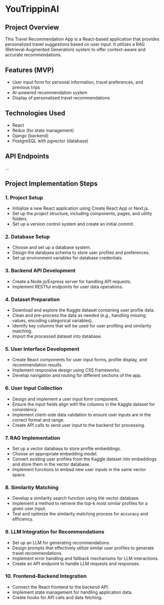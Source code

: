# YouTrippinAI

## Project Overview

This Travel Recommendation App is a React-based application that provides personalized travel suggestions based on user input. It utilizes a RAG (Retrieval-Augmented Generation) system to offer context-aware and accurate recommendations.

## Features (MVP)

- User input form for personal information, travel preferences, and previous trips
- AI-powered recommendation system
- Display of personalized travel recommendations

## Technologies Used

- React
- Redux (for state management)
- Django (backend)
- PostgreSQL with pgvector (database)

## API Endpoints

...

## Project Implementation Steps

### 1. Project Setup
- Initialize a new React application using Create React App or Next.js.
- Set up the project structure, including components, pages, and utility folders.
- Set up a version control system and create an initial commit.

### 2. Database Setup
- Choose and set up a database system.
- Design the database schema to store user profiles and preferences.
- Set up environment variables for database credentials.

### 3. Backend API Development
- Create a Node.js/Express server for handling API requests.
- Implement RESTful endpoints for user data operations.

### 4. Dataset Preparation
- Download and explore the Kaggle dataset containing user profile data.
- Clean and pre-process the data as needed (e.g., handling missing values, encoding categorical variables).
- Identify key columns that will be used for user profiling and similarity matching.
- Import the processed dataset into database.

### 5. User Interface Development
- Create React components for user input forms, profile display, and recommendation results.
- Implement responsive design using CSS frameworks.
- Develop navigation and routing for different sections of the app.

### 6. User Input Collection
- Design and implement a user input form component.
- Ensure the input fields align with the columns in the Kaggle dataset for consistency.
- Implement client-side data validation to ensure user inputs are in the correct format and range.
- Create API calls to send user input to the backend for processing.

### 7. RAG Implementation
- Set up a vector database to store profile embeddings.
- Choose an appropriate embedding model.
- Convert existing user profiles from the Kaggle dataset into embeddings and store them in the vector database.
- Implement functions to embed new user inputs in the same vector space.

### 8. Similarity Matching
- Develop a similarity search function using the vector database.
- Implement a method to retrieve the top-k most similar profiles for a given user input.
- Test and optimize the similarity matching process for accuracy and efficiency.

### 9. LLM Integration for Recommendations
- Set up an LLM for generating recommendations.
- Design prompts that effectively utilize similar user profiles to generate travel recommendations.
- Implement error handling and fallback mechanisms for LLM interactions.
- Create an API endpoint to handle LLM requests and responses.

### 10. Frontend-Backend Integration
- Connect the React frontend to the backend API.
- Implement state management for handling application data.
- Create hooks for API calls and data fetching.
